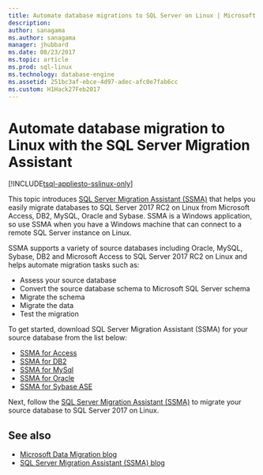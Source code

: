 ```yaml
---
title: Automate database migrations to SQL Server on Linux | Microsoft Docs
description: 
author: sanagama 
ms.author: sanagama 
manager: jhubbard
ms.date: 08/23/2017
ms.topic: article
ms.prod: sql-linux
ms.technology: database-engine
ms.assetid: 251bc3af-ebce-4d97-adec-afc0e7fab6cc
ms.custom: H1Hack27Feb2017
---
```

# Automate database migration to Linux with the SQL Server Migration Assistant

[!INCLUDE[tsql-appliesto-sslinux-only](../../docs/includes/tsql-appliesto-sslinux-only.md)]

This topic introduces [SQL Server Migration Assistant (SSMA)](http://msdn.microsoft.com/library/mt613434.aspx) that helps you easily migrate databases to SQL Server 2017 RC2 on Linux from Microsoft Access, DB2, MySQL, Oracle and Sybase. SSMA is a Windows application, so use SSMA when you have a Windows machine that can connect to a remote SQL Server instance on Linux. 

SSMA supports a variety of source databases including Oracle, MySQL, Sybase, DB2 and Microsoft Access to SQL Server 2017 RC2 on Linux and helps automate migration tasks such as:

- Assess your source database
- Convert the source database schema to Microsoft SQL Server schema
- Migrate the schema
- Migrate the data
- Test the migration

To get started, download SQL Server Migration Assistant (SSMA) for your source database from the list below:
- [SSMA for Access](http://aka.ms/ssmaforaccess)
- [SSMA for DB2](http://aka.ms/ssmafordb2)
- [SSMA for MySql](http://aka.ms/ssmaformysql) 
- [SSMA for Oracle](http://aka.ms/ssmafororacle)
- [SSMA for Sybase ASE](http://aka.ms/ssmaforsybase) 

Next, follow the [SQL Server Migration Assistant (SSMA)](http://msdn.microsoft.com/library/mt613434.aspx) to migrate your source database to SQL Server 2017 on Linux.

## See also
- [Microsoft Data Migration blog](http://blogs.msdn.microsoft.com/datamigration)
- [SQL Server Migration Assistant (SSMA) blog](http://blogs.msdn.microsoft.com/ssma/)

